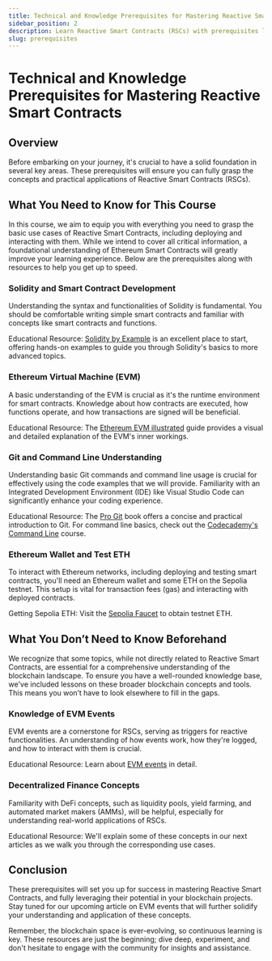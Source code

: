 ```yaml
---
title: Technical and Knowledge Prerequisites for Mastering Reactive Smart Contracts
sidebar_position: 2
description: Learn Reactive Smart Contracts (RSCs) with prerequisites like Solidity, EVM basics, Git, and an Ethereum wallet.
slug: prerequisites
---
```


# Technical and Knowledge Prerequisites for Mastering Reactive Smart Contracts

## Overview 

Before embarking on your journey, it's crucial to have a solid foundation in several key areas. These prerequisites will ensure you can fully grasp the concepts and practical applications of Reactive Smart Contracts (RSCs).

## What You Need to Know for This Course

In this course, we aim to equip you with everything you need to grasp the basic use cases of Reactive Smart Contracts, including deploying and interacting with them. While we intend to cover all critical information, a foundational understanding of Ethereum Smart Contracts will greatly improve your learning experience. Below are the prerequisites along with resources to help you get up to speed.

### Solidity and Smart Contract Development

Understanding the syntax and functionalities of Solidity is fundamental. You should be comfortable writing simple smart contracts and familiar with concepts like smart contracts and functions.

Educational Resource: [Solidity by Example](https://solidity-by-example.org/) is an excellent place to start, offering hands-on examples to guide you through Solidity's basics to more advanced topics.

### Ethereum Virtual Machine (EVM)

A basic understanding of the EVM is crucial as it's the runtime environment for smart contracts. Knowledge about how contracts are executed, how functions operate, and how transactions are signed will be beneficial.

Educational Resource: The [Ethereum EVM illustrated](https://takenobu-hs.github.io/downloads/ethereum_evm_illustrated.pdf) guide provides a visual and detailed explanation of the EVM's inner workings.

### Git and Command Line Understanding

Understanding basic Git commands and command line usage is crucial for effectively using the code examples that we will provide. Familiarity with an Integrated Development Environment (IDE) like Visual Studio Code can significantly enhance your coding experience.

Educational Resource: The [Pro Git](https://git-scm.com/book/en/v2) book offers a concise and practical introduction to Git. For command line basics, check out the [Codecademy's Command Line](https://www.codecademy.com/learn/learn-the-command-line) course.

### Ethereum Wallet and Test ETH

To interact with Ethereum networks, including deploying and testing smart contracts, you'll need an Ethereum wallet and some ETH on the Sepolia testnet. This setup is vital for transaction fees (gas) and interacting with deployed contracts.

Getting Sepolia ETH: Visit the [Sepolia Faucet](https://www.alchemy.com/faucets/ethereum-sepolia) to obtain testnet ETH.

## What You Don’t Need to Know Beforehand

We recognize that some topics, while not directly related to Reactive Smart Contracts, are essential for a comprehensive understanding of the blockchain landscape. To ensure you have a well-rounded knowledge base, we've included lessons on these broader blockchain concepts and tools. This means you won’t have to look elsewhere to fill in the gaps.

### Knowledge of EVM Events

EVM events are a cornerstone for RSCs, serving as triggers for reactive functionalities. An understanding of how events work, how they're logged, and how to interact with them is crucial.

Educational Resource: Learn about [EVM events](../module-1/how-events-work.md) in detail.

### Decentralized Finance Concepts

Familiarity with DeFi concepts, such as liquidity pools, yield farming, and automated market makers (AMMs), will be helpful, especially for understanding real-world applications of RSCs.

Educational Resource: We'll explain some of these concepts in our next articles as we walk you through the corresponding use cases.

## Conclusion

These prerequisites will set you up for success in mastering Reactive Smart Contracts, and fully leveraging their potential in your blockchain projects. Stay tuned for our upcoming article on EVM events that will further solidify your understanding and application of these concepts.

Remember, the blockchain space is ever-evolving, so continuous learning is key. These resources are just the beginning; dive deep, experiment, and don't hesitate to engage with the community for insights and assistance.

